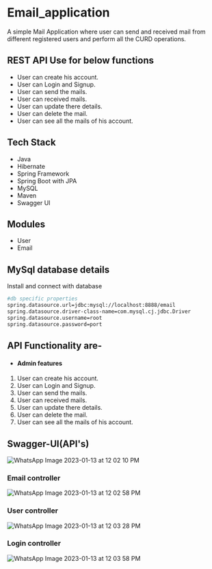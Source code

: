 # Email_application
A simple Mail Application where user can send and received mail from different registered users and perform all the CURD operations.

## REST API Use for below functions
- User can create his account.
- User can Login and Signup.
- User can send the mails.
- User can received mails.
- User can update there details.
- User can delete the mail.
- User can see all the mails of his account.

## Tech Stack
- Java
- Hibernate
- Spring Framework
- Spring Boot with JPA
- MySQL
- Maven
- Swagger UI

## Modules
- User 
- Email

## MySql database details

Install and connect with database

```bash
#db specific properties
spring.datasource.url=jdbc:mysql://localhost:8888/email
spring.datasource.driver-class-name=com.mysql.cj.jdbc.Driver
spring.datasource.username=root
spring.datasource.password=port
```
## API Functionality are-
- #### Admin features
1.  User can create his account.
2.  User can Login and Signup.
3.  User can send the mails.
4.  User can received mails.
5.  User can update there details.
6.  User can delete the mail.
7.  User can see all the mails of his account.
 
## Swagger-UI(API's)

![WhatsApp Image 2023-01-13 at 12 02 10 PM](https://user-images.githubusercontent.com/103938868/212255311-ce9f86fe-7110-4b2e-b5a4-43b2e9d06471.jpeg)

### Email controller 
![WhatsApp Image 2023-01-13 at 12 02 58 PM](https://user-images.githubusercontent.com/103938868/212255449-38b8f2af-c99b-4818-9670-c80d0345e7e6.jpeg)

### User controller
![WhatsApp Image 2023-01-13 at 12 03 28 PM](https://user-images.githubusercontent.com/103938868/212255540-1724d7b4-e7bb-4079-bf18-e9bccec6c8ed.jpeg)
### Login controller
![WhatsApp Image 2023-01-13 at 12 03 58 PM](https://user-images.githubusercontent.com/103938868/212255624-728f3c6c-42ae-45b8-b25d-ab6983897201.jpeg)

